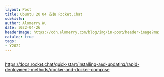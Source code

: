```yaml
---
layout: Post
title: Ubuntu 20.04 安装 Rocket.Chat
subtitle:
author: Alomerry Wu
date: 2022-04-26
headerImage: https://cdn.alomerry.com/blog/img/in-post/header-image?max=29
catalog: true
tags:
- Y2022
---
```


## 

https://docs.rocket.chat/quick-start/installing-and-updating/rapid-deployment-methods/docker-and-docker-compose
